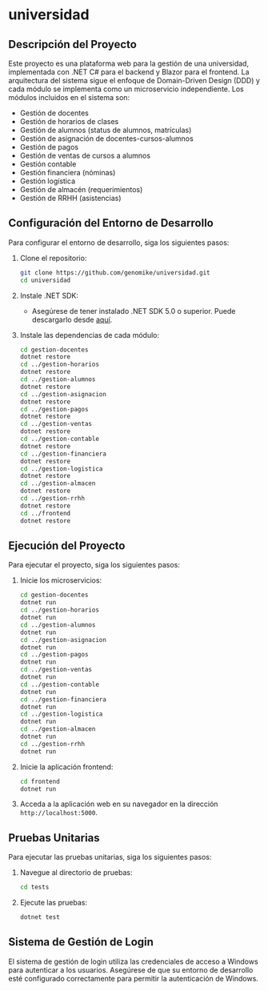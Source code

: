 # universidad

## Descripción del Proyecto

Este proyecto es una plataforma web para la gestión de una universidad, implementada con .NET C# para el backend y Blazor para el frontend. La arquitectura del sistema sigue el enfoque de Domain-Driven Design (DDD) y cada módulo se implementa como un microservicio independiente. Los módulos incluidos en el sistema son:

- Gestión de docentes
- Gestión de horarios de clases
- Gestión de alumnos (status de alumnos, matrículas)
- Gestión de asignación de docentes-cursos-alumnos
- Gestión de pagos
- Gestión de ventas de cursos a alumnos
- Gestión contable
- Gestión financiera (nóminas)
- Gestión logística
- Gestión de almacén (requerimientos)
- Gestión de RRHH (asistencias)

## Configuración del Entorno de Desarrollo

Para configurar el entorno de desarrollo, siga los siguientes pasos:

1. Clone el repositorio:
   ```bash
   git clone https://github.com/genomike/universidad.git
   cd universidad
   ```

2. Instale .NET SDK:
   - Asegúrese de tener instalado .NET SDK 5.0 o superior. Puede descargarlo desde [aquí](https://dotnet.microsoft.com/download).

3. Instale las dependencias de cada módulo:
   ```bash
   cd gestion-docentes
   dotnet restore
   cd ../gestion-horarios
   dotnet restore
   cd ../gestion-alumnos
   dotnet restore
   cd ../gestion-asignacion
   dotnet restore
   cd ../gestion-pagos
   dotnet restore
   cd ../gestion-ventas
   dotnet restore
   cd ../gestion-contable
   dotnet restore
   cd ../gestion-financiera
   dotnet restore
   cd ../gestion-logistica
   dotnet restore
   cd ../gestion-almacen
   dotnet restore
   cd ../gestion-rrhh
   dotnet restore
   cd ../frontend
   dotnet restore
   ```

## Ejecución del Proyecto

Para ejecutar el proyecto, siga los siguientes pasos:

1. Inicie los microservicios:
   ```bash
   cd gestion-docentes
   dotnet run
   cd ../gestion-horarios
   dotnet run
   cd ../gestion-alumnos
   dotnet run
   cd ../gestion-asignacion
   dotnet run
   cd ../gestion-pagos
   dotnet run
   cd ../gestion-ventas
   dotnet run
   cd ../gestion-contable
   dotnet run
   cd ../gestion-financiera
   dotnet run
   cd ../gestion-logistica
   dotnet run
   cd ../gestion-almacen
   dotnet run
   cd ../gestion-rrhh
   dotnet run
   ```

2. Inicie la aplicación frontend:
   ```bash
   cd frontend
   dotnet run
   ```

3. Acceda a la aplicación web en su navegador en la dirección `http://localhost:5000`.

## Pruebas Unitarias

Para ejecutar las pruebas unitarias, siga los siguientes pasos:

1. Navegue al directorio de pruebas:
   ```bash
   cd tests
   ```

2. Ejecute las pruebas:
   ```bash
   dotnet test
   ```

## Sistema de Gestión de Login

El sistema de gestión de login utiliza las credenciales de acceso a Windows para autenticar a los usuarios. Asegúrese de que su entorno de desarrollo esté configurado correctamente para permitir la autenticación de Windows.
